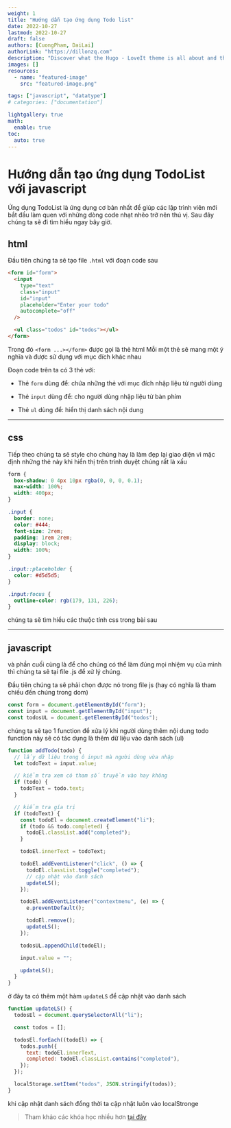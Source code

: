 ```yaml
---
weight: 1
title: "Hướng dẫn tạo ứng dụng Todo list"
date: 2022-10-27
lastmod: 2022-10-27
draft: false
authors: [CuongPham, DaiLai]
authorLink: "https://dillonzq.com"
description: "Discover what the Hugo - LoveIt theme is all about and the core-concepts behind it."
images: []
resources:
  - name: "featured-image"
    src: "featured-image.png"

tags: ["javascript", "datatype"]
# categories: ["documentation"]

lightgallery: true
math:
  enable: true
toc:
  auto: true
---
```


# Hướng dẫn tạo ứng dụng TodoList với javascript

Ứng dụng TodoList là ứng dụng cơ bản nhất để giúp các lập trình viên mới bắt đầu làm quen với những dòng code nhạt nhẽo trở nên thú vị. Sau đây chúng ta sẽ đi tìm hiểu ngay bây giờ.

## html

Đầu tiên chúng ta sẽ tạo file `.html` với đoạn code sau

```html
<form id="form">
  <input
    type="text"
    class="input"
    id="input"
    placeholder="Enter your todo"
    autocomplete="off"
  />

  <ul class="todos" id="todos"></ul>
</form>
```

Trong đó `<form ...></form>` được gọi là thẻ html
Mỗi một thẻ sẽ mang một ý nghĩa và được sử dụng với mục đích khác nhau

Đoạn code trên ta có 3 thẻ với:

- Thẻ `form` dùng để: chứa những thẻ với mục đích nhập liệu từ người dùng

- Thẻ `input` dùng để: cho người dùng nhập liệu từ bàn phím

- Thẻ `ul` dùng để: hiển thị danh sách nội dung

---

## css

Tiếp theo chúng ta sẽ style cho chúng hay là làm đẹp lại giao diện vì mặc định những thẻ này khi hiển thị trên trình duyệt chúng rất là xấu

```css
form {
  box-shadow: 0 4px 10px rgba(0, 0, 0, 0.1);
  max-width: 100%;
  width: 400px;
}

.input {
  border: none;
  color: #444;
  font-size: 2rem;
  padding: 1rem 2rem;
  display: block;
  width: 100%;
}

.input::placeholder {
  color: #d5d5d5;
}

.input:focus {
  outline-color: rgb(179, 131, 226);
}
```

chúng ta sẽ tìm hiểu các thuộc tính css trong bài sau

---

## javascript

và phần cuối cùng là để cho chúng có thể làm đúng mọi nhiệm vụ của mình thì chúng ta sẽ tại file .js để xử lý chúng.

Đầu tiên chúng ta sẽ phải chọn được nó trong file js (hay có nghĩa là tham chiếu đến chúng trong dom)

```js
const form = document.getElementById("form");
const input = document.getElementById("input");
const todosUL = document.getElementById("todos");
```

chúng ta sẽ tạo 1 function để xửa lý khi người dùng thêm nội dung todo
function này sẽ có tác dụng là thêm dữ liệu vào danh sách (ul)

```js
function addTodo(todo) {
  // lấy dữ liệu trong ô input mà người dùng vừa nhập
  let todoText = input.value;

  // kiểm tra xem có tham số truyền vào hay không
  if (todo) {
    todoText = todo.text;
  }

  // kiểm tra gía trị
  if (todoText) {
    const todoEl = document.createElement("li");
    if (todo && todo.completed) {
      todoEl.classList.add("completed");
    }

    todoEl.innerText = todoText;

    todoEl.addEventListener("click", () => {
      todoEl.classList.toggle("completed");
      // cập nhật vào danh sách
      updateLS();
    });

    todoEl.addEventListener("contextmenu", (e) => {
      e.preventDefault();

      todoEl.remove();
      updateLS();
    });

    todosUL.appendChild(todoEl);

    input.value = "";

    updateLS();
  }
}
```

ở đây ta có thêm một hàm `updateLS` để cập nhật vào danh sách

```js
function updateLS() {
  todosEl = document.querySelectorAll("li");

  const todos = [];

  todosEl.forEach((todoEl) => {
    todos.push({
      text: todoEl.innerText,
      completed: todoEl.classList.contains("completed"),
    });
  });

  localStorage.setItem("todos", JSON.stringify(todos));
}
```

khi cập nhật danh sách đồng thời ta cập nhật luôn vào localStronge

> Tham khảo các khóa học nhiều hơn [tại đây](https://techmaster.vn/)

